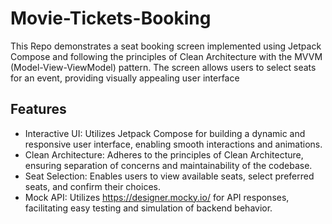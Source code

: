 # Movie-Tickets-Booking
This Repo demonstrates a seat booking screen implemented using Jetpack Compose and following the principles of Clean Architecture with the MVVM (Model-View-ViewModel) pattern. The screen allows users to select seats for an event, providing visually appealing user interface

## Features
- Interactive UI: Utilizes Jetpack Compose for building a dynamic and responsive user interface, enabling smooth interactions and animations.
- Clean Architecture: Adheres to the principles of Clean Architecture, ensuring separation of concerns and maintainability of the codebase.
- Seat Selection: Enables users to view available seats, select preferred seats, and confirm their choices.
- Mock API: Utilizes https://designer.mocky.io/ for API responses, facilitating easy testing and simulation of backend behavior.